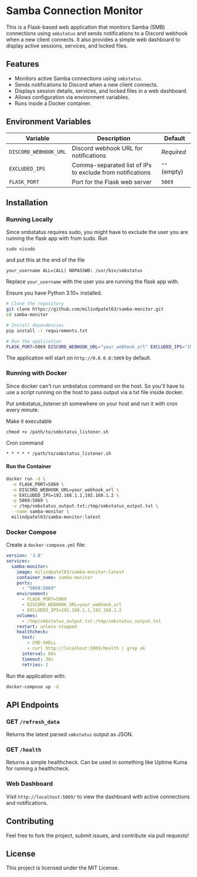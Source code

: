 # Samba Connection Monitor

This is a Flask-based web application that monitors Samba (SMB) connections using `smbstatus` and sends notifications to a Discord webhook when a new client connects. It also provides a simple web dashboard to display active sessions, services, and locked files.

## Features
- Monitors active Samba connections using `smbstatus`.
- Sends notifications to Discord when a new client connects.
- Displays session details, services, and locked files in a web dashboard.
- Allows configuration via environment variables.
- Runs inside a Docker container.

## Environment Variables
| Variable          | Description                                  | Default |
|------------------|----------------------------------|---------|
| `DISCORD_WEBHOOK_URL` | Discord webhook URL for notifications | _Required_ |
| `EXCLUDED_IPS`   | Comma-separated list of IPs to exclude from notifications | `""` (empty) |
| `FLASK_PORT`     | Port for the Flask web server | `5069` |

## Installation

### Running Locally

Since smbstatus requires sudo, you might have to exclude the user you are running the flask app with from sudo.
Run
```
sudo visudo
```
and put this at the end of the file
```
your_username ALL=(ALL) NOPASSWD: /usr/bin/smbstatus
```
Replace `your_username` with the user you are running the flask app with.

Ensure you have Python 3.10+ installed.

```sh
# Clone the repository
git clone https://github.com/milindpatel63/samba-monitor.git
cd samba-monitor

# Install dependencies
pip install -r requirements.txt

# Run the application
FLASK_PORT=5069 DISCORD_WEBHOOK_URL="your_webhook_url" EXCLUDED_IPS="192.168.1.1,192.168.1.2" python samba_monitor.py
```

The application will start on `http://0.0.0.0:5069` by default.

### Running with Docker

Since docker can't run smbstatus command on the host. So you'll have to use a script running on the host to pass output via a txt file inside docker.

Put smbstatus_listener.sh somewhere on your host and run it with cron every minute.

Make it executable
```
chmod +x /path/to/smbstatus_listener.sh
```
Cron command
```
* * * * * /path/to/smbstatus_listener.sh
```

#### Run the Container
```sh
docker run -d \
  -e FLASK_PORT=5069 \
  -e DISCORD_WEBHOOK_URL=your_webhook_url \
  -e EXCLUDED_IPS=192.168.1.1,192.168.1.2 \
  -p 5069:5069 \
  -v /tmp/smbstatus_output.txt:/tmp/smbstatus_output.txt \
  --name samba-monitor \
  milindpatel63/samba-monitor:latest
```

### Docker Compose
Create a `docker-compose.yml` file:
```yaml
version: '3.8'
services:
  samba-monitor:
    image: milindpatel63/samba-monitor:latest
    container_name: samba-monitor
    ports:
      - "5069:5069"
    environment:
      - FLASK_PORT=5069
      - DISCORD_WEBHOOK_URL=your_webhook_url
      - EXCLUDED_IPS=192.168.1.1,192.168.1.2
    volumes:
      - /tmp/smbstatus_output.txt:/tmp/smbstatus_output.txt
    restart: unless-stopped
    healthcheck:
      test:
        - CMD-SHELL
        - curl http://localhost:5069/health | grep ok
      interval: 60s
      timeout: 30s
      retries: 2
```
Run the application with:
```sh
docker-compose up -d
```
## API Endpoints

### GET `/refresh_data`
Returns the latest parsed `smbstatus` output as JSON.

### GET `/health`
Returns a simple healthcheck.
Can be used in something like Uptime Kuma for running a healthcheck.

### Web Dashboard
Visit `http://localhost:5069/` to view the dashboard with active connections and notifications.

## Contributing
Feel free to fork the project, submit issues, and contribute via pull requests!

## License
This project is licensed under the MIT License.

